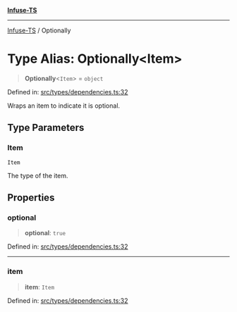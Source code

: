 [**Infuse-TS**](../README.md)

***

[Infuse-TS](../README.md) / Optionally

# Type Alias: Optionally\<Item\>

> **Optionally**\<`Item`\> = `object`

Defined in: [src/types/dependencies.ts:32](https://github.com/D-Kay6/Infuse-TS/blob/1387e3f339bea91025c5da407e0b7dff28feffb5/src/types/dependencies.ts#L32)

Wraps an item to indicate it is optional.

## Type Parameters

### Item

`Item`

The type of the item.

## Properties

### optional

> **optional**: `true`

Defined in: [src/types/dependencies.ts:32](https://github.com/D-Kay6/Infuse-TS/blob/1387e3f339bea91025c5da407e0b7dff28feffb5/src/types/dependencies.ts#L32)

***

### item

> **item**: `Item`

Defined in: [src/types/dependencies.ts:32](https://github.com/D-Kay6/Infuse-TS/blob/1387e3f339bea91025c5da407e0b7dff28feffb5/src/types/dependencies.ts#L32)
